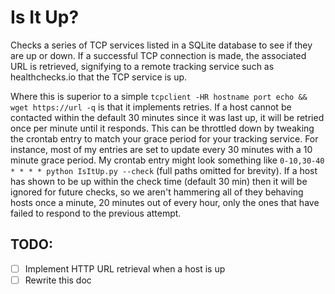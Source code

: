 # Is It Up?

Checks a series of TCP services listed in a SQLite database to see if they are
up or down. If a successful TCP connection is made, the associated URL is
retrieved, signifying to a remote tracking service such as healthchecks.io that
the TCP service is up.

Where this is superior to a simple
`tcpclient -HR hostname port echo && wget https://url -q` is that it implements
retries. If a host cannot be contacted within the default 30 minutes since it
was last up, it will be retried once per minute until it responds. This can be
throttled down by tweaking the crontab entry to match your grace period for your
tracking service. For instance, most of my entries are set to update every 30
minutes with a 10 minute grace period. My crontab entry might look something
like `0-10,30-40 * * * * python IsItUp.py --check` (full paths omitted for
brevity). If a host has shown to be up within the check time (default 30 min)
then it will be ignored for future checks, so we aren't hammering all of they
behaving hosts once a minute, 20 minutes out of every hour, only the ones that
have failed to respond to the previous attempt.

## TODO:

 - [ ] Implement HTTP URL retrieval when a host is up
 - [ ] Rewrite this doc
